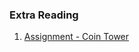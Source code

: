 ### Extra Reading
1. [Assignment - Coin Tower](https://www.geeksforgeeks.org/coin-game-winner-every-player-three-choices/)
